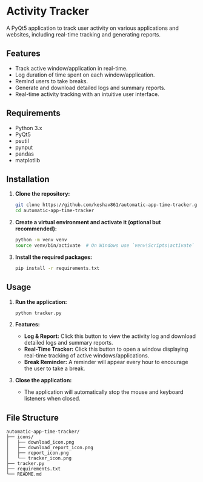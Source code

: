 # Activity Tracker

A PyQt5 application to track user activity on various applications and websites, including real-time tracking and generating reports.

## Features

- Track active window/application in real-time.
- Log duration of time spent on each window/application.
- Remind users to take breaks.
- Generate and download detailed logs and summary reports.
- Real-time activity tracking with an intuitive user interface.

## Requirements

- Python 3.x
- PyQt5
- psutil
- pynput
- pandas
- matplotlib

## Installation

1. **Clone the repository:**

    ```bash
    git clone https://github.com/keshav861/automatic-app-time-tracker.git
    cd automatic-app-time-tracker
    ```

2. **Create a virtual environment and activate it (optional but recommended):**

    ```bash
    python -m venv venv
    source venv/bin/activate  # On Windows use `venv\Scripts\activate`
    ```

3. **Install the required packages:**

    ```bash
    pip install -r requirements.txt
    ```

## Usage

1. **Run the application:**

    ```bash
    python tracker.py
    ```

2. **Features:**

    - **Log & Report:** Click this button to view the activity log and download detailed logs and summary reports.
    - **Real-Time Tracker:** Click this button to open a window displaying real-time tracking of active windows/applications.
    - **Break Reminder:** A reminder will appear every hour to encourage the user to take a break.

3. **Close the application:**

    - The application will automatically stop the mouse and keyboard listeners when closed.

## File Structure

```plaintext
automatic-app-time-tracker/
├── icons/
│   ├── download_icon.png
│   ├── download_report_icon.png
│   ├── report_icon.png
│   └── tracker_icon.png
├── tracker.py
├── requirements.txt
└── README.md
